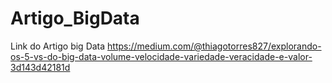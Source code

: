 # Artigo_BigData
Link do Artigo big Data 
https://medium.com/@thiagotorres827/explorando-os-5-vs-do-big-data-volume-velocidade-variedade-veracidade-e-valor-3d143d42181d
